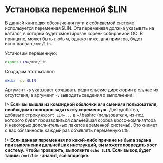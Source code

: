 ﻿# Установка переменной $LIN

В данной книге для обозначения пути к собираемой системе используется переменная $LIN.
Эта переменная должна указывать на каталог, в который будет смонтирован корень собираемой ОС.
В принципе, может быть любым, однако ниже, для примера, будет использован `/mnt/lin`.

Установим переменную:
```bash
export LIN=/mnt/lin
```
Создадим этот каталог:
```bash
mkdir -pv $LIN
```
Аргумент `-p` указывает создавать родительские директории в случае их отсутствия, а аргумент `-v` выводить сведения о выполнении.

!>  **Если вы вышли из командной оболочки или сменили пользователя, необходимо повторно задать эту переменную.** Для удобства, добавьте строку `export LIN=...` в ~/.bashrc (пользователя, из-под которого будет производиться дальнейшая сборка кросс-компилятора и некоторых дополнительных пакетов временной системы). Это снимет с вас обязанность каждый раз объявлять переменную `LIN`.

!>  **Если данная переменная по какой-либо причине не была задана при выполнении дальнейших инструкций, вы можете повредить хост систему. Чтобы проверить, выполните `echo $LIN`. Если вывод будет таким: `/mnt/lin` - значит, всё впорядке.**
